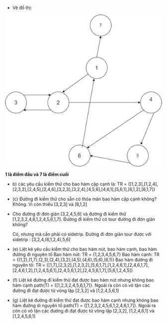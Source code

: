 + Vẽ đồ thị:



![graph](./image/7.2-5.png)






  **1 là điểm đầu và 7 là điểm cuối**
+ b) các yêu cầu kiểm thử cho bao hàm cặp cạnh là: 
    TR = {[1,2,3],[1,2,4],[2,3,2],[2,4,5],[2,4,6],[3,2,3],[3,2,4],[4,5,6],[4,6,1],[5,6,1],[6,1,2],[6,1,7]}
+ (c) Đường đi kiểm thử cho sẵn có thỏa mãn bao hàm cặp cạnh không?
    Không. Vì còn thiếu [3,2,3] và [6,1,2]
+ Cho đường đi đơn giản [3,2,4,5,6] và đường đi kiểm thử [1,2,3,2,4,6,1,2,4,5,6,1,7]. Đường đi kiểm thử có tour đường đi đơn giản không?

    Có, nhưng mà cần phải có sidetrip. Đường đi đơn giản tour được với sidetrip  :
        [3,2,4,(6,1,2,4),5,6]

+ (e) Liệt kê yêu cầu kiểm thử cho bao hàm nút, bao hàm cạnh, bao hàm đường đi nguyên tố
    Bao hàm nút: TR = {1,2,3,4,5,6,7}
    Bao hàm cạnh: TR = {(1,2),(1,7),(2,3),(2,4),(3,2),(4,5),(4,6),(5,6),(6,1)}
    Bao hàm đường đi nguyên tố: TR = {[1,7],[2,3,2],[1,2,3,2],[5,6,1,7],[1,2,4,6,1],[2,4,6,1,7],[2,4,6,1,2],[1,2,4,5,6,1],[2,4,5,6,1,2],[2,4,5,6,1,7],[5,6,1,2,4,5]}

+ (f) Liệt kê đường đi kiểm thử đạt được bao hàm nút nhưng không bao hàm cạnh
     path(T) = {[1,2,3,2,4,5,6,1,7]}. Ngoài ra còn có vô tận các đường đi đạt được từ vòng lặp [2,3,2] và [1,2,4,5,6,1]

+ (g) Liệt kê đường đi kiểm thử đạt được bao hàm cạnh nhưng không bao hàm đường di nguyên tố
      path(T) = {[1,2,3,2,4,5,6,1,2,4,6,1,7]}. Ngoài ra còn có vô tận các đường đi đạt được từ vòng lặp [2,3,2], [1,2,4,6,1] và [1,2,4,5,6,1]